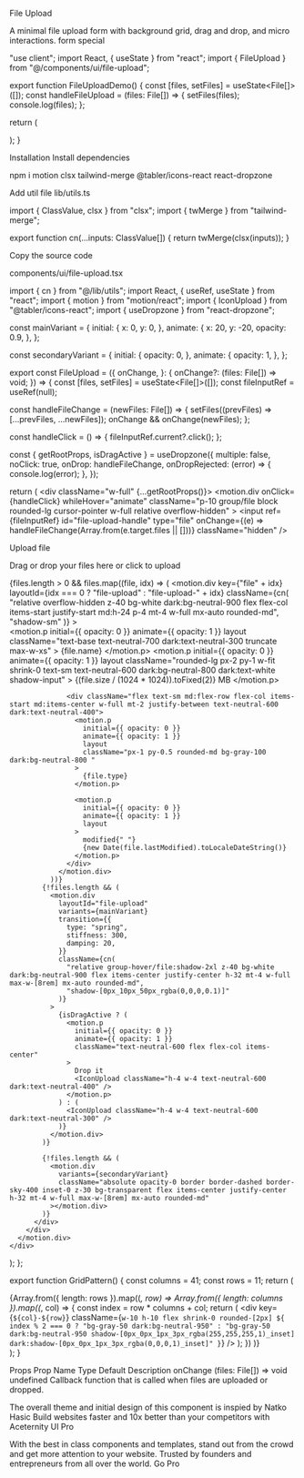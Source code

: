 File Upload

A minimal file upload form with background grid, drag and drop, and micro interactions.
form
special

"use client";
import React, { useState } from "react";
import { FileUpload } from "@/components/ui/file-upload";
 
export function FileUploadDemo() {
  const [files, setFiles] = useState<File[]>([]);
  const handleFileUpload = (files: File[]) => {
    setFiles(files);
    console.log(files);
  };
 
  return (
    <div className="w-full max-w-4xl mx-auto min-h-96 border border-dashed bg-white dark:bg-black border-neutral-200 dark:border-neutral-800 rounded-lg">
      <FileUpload onChange={handleFileUpload} />
    </div>
  );
}

Installation
Install dependencies

npm i motion clsx tailwind-merge @tabler/icons-react react-dropzone

Add util file
lib/utils.ts

import { ClassValue, clsx } from "clsx";
import { twMerge } from "tailwind-merge";
 
export function cn(...inputs: ClassValue[]) {
  return twMerge(clsx(inputs));
}

Copy the source code

components/ui/file-upload.tsx

import { cn } from "@/lib/utils";
import React, { useRef, useState } from "react";
import { motion } from "motion/react";
import { IconUpload } from "@tabler/icons-react";
import { useDropzone } from "react-dropzone";
 
const mainVariant = {
  initial: {
    x: 0,
    y: 0,
  },
  animate: {
    x: 20,
    y: -20,
    opacity: 0.9,
  },
};
 
const secondaryVariant = {
  initial: {
    opacity: 0,
  },
  animate: {
    opacity: 1,
  },
};
 
export const FileUpload = ({
  onChange,
}: {
  onChange?: (files: File[]) => void;
}) => {
  const [files, setFiles] = useState<File[]>([]);
  const fileInputRef = useRef<HTMLInputElement>(null);
 
  const handleFileChange = (newFiles: File[]) => {
    setFiles((prevFiles) => [...prevFiles, ...newFiles]);
    onChange && onChange(newFiles);
  };
 
  const handleClick = () => {
    fileInputRef.current?.click();
  };
 
  const { getRootProps, isDragActive } = useDropzone({
    multiple: false,
    noClick: true,
    onDrop: handleFileChange,
    onDropRejected: (error) => {
      console.log(error);
    },
  });
 
  return (
    <div className="w-full" {...getRootProps()}>
      <motion.div
        onClick={handleClick}
        whileHover="animate"
        className="p-10 group/file block rounded-lg cursor-pointer w-full relative overflow-hidden"
      >
        <input
          ref={fileInputRef}
          id="file-upload-handle"
          type="file"
          onChange={(e) => handleFileChange(Array.from(e.target.files || []))}
          className="hidden"
        />
        <div className="absolute inset-0 [mask-image:radial-gradient(ellipse_at_center,white,transparent)]">
          <GridPattern />
        </div>
        <div className="flex flex-col items-center justify-center">
          <p className="relative z-20 font-sans font-bold text-neutral-700 dark:text-neutral-300 text-base">
            Upload file
          </p>
          <p className="relative z-20 font-sans font-normal text-neutral-400 dark:text-neutral-400 text-base mt-2">
            Drag or drop your files here or click to upload
          </p>
          <div className="relative w-full mt-10 max-w-xl mx-auto">
            {files.length > 0 &&
              files.map((file, idx) => (
                <motion.div
                  key={"file" + idx}
                  layoutId={idx === 0 ? "file-upload" : "file-upload-" + idx}
                  className={cn(
                    "relative overflow-hidden z-40 bg-white dark:bg-neutral-900 flex flex-col items-start justify-start md:h-24 p-4 mt-4 w-full mx-auto rounded-md",
                    "shadow-sm"
                  )}
                >
                  <div className="flex justify-between w-full items-center gap-4">
                    <motion.p
                      initial={{ opacity: 0 }}
                      animate={{ opacity: 1 }}
                      layout
                      className="text-base text-neutral-700 dark:text-neutral-300 truncate max-w-xs"
                    >
                      {file.name}
                    </motion.p>
                    <motion.p
                      initial={{ opacity: 0 }}
                      animate={{ opacity: 1 }}
                      layout
                      className="rounded-lg px-2 py-1 w-fit shrink-0 text-sm text-neutral-600 dark:bg-neutral-800 dark:text-white shadow-input"
                    >
                      {(file.size / (1024 * 1024)).toFixed(2)} MB
                    </motion.p>
                  </div>
 
                  <div className="flex text-sm md:flex-row flex-col items-start md:items-center w-full mt-2 justify-between text-neutral-600 dark:text-neutral-400">
                    <motion.p
                      initial={{ opacity: 0 }}
                      animate={{ opacity: 1 }}
                      layout
                      className="px-1 py-0.5 rounded-md bg-gray-100 dark:bg-neutral-800 "
                    >
                      {file.type}
                    </motion.p>
 
                    <motion.p
                      initial={{ opacity: 0 }}
                      animate={{ opacity: 1 }}
                      layout
                    >
                      modified{" "}
                      {new Date(file.lastModified).toLocaleDateString()}
                    </motion.p>
                  </div>
                </motion.div>
              ))}
            {!files.length && (
              <motion.div
                layoutId="file-upload"
                variants={mainVariant}
                transition={{
                  type: "spring",
                  stiffness: 300,
                  damping: 20,
                }}
                className={cn(
                  "relative group-hover/file:shadow-2xl z-40 bg-white dark:bg-neutral-900 flex items-center justify-center h-32 mt-4 w-full max-w-[8rem] mx-auto rounded-md",
                  "shadow-[0px_10px_50px_rgba(0,0,0,0.1)]"
                )}
              >
                {isDragActive ? (
                  <motion.p
                    initial={{ opacity: 0 }}
                    animate={{ opacity: 1 }}
                    className="text-neutral-600 flex flex-col items-center"
                  >
                    Drop it
                    <IconUpload className="h-4 w-4 text-neutral-600 dark:text-neutral-400" />
                  </motion.p>
                ) : (
                  <IconUpload className="h-4 w-4 text-neutral-600 dark:text-neutral-300" />
                )}
              </motion.div>
            )}
 
            {!files.length && (
              <motion.div
                variants={secondaryVariant}
                className="absolute opacity-0 border border-dashed border-sky-400 inset-0 z-30 bg-transparent flex items-center justify-center h-32 mt-4 w-full max-w-[8rem] mx-auto rounded-md"
              ></motion.div>
            )}
          </div>
        </div>
      </motion.div>
    </div>
  );
};
 
export function GridPattern() {
  const columns = 41;
  const rows = 11;
  return (
    <div className="flex bg-gray-100 dark:bg-neutral-900 shrink-0 flex-wrap justify-center items-center gap-x-px gap-y-px  scale-105">
      {Array.from({ length: rows }).map((_, row) =>
        Array.from({ length: columns }).map((_, col) => {
          const index = row * columns + col;
          return (
            <div
              key={`${col}-${row}`}
              className={`w-10 h-10 flex shrink-0 rounded-[2px] ${
                index % 2 === 0
                  ? "bg-gray-50 dark:bg-neutral-950"
                  : "bg-gray-50 dark:bg-neutral-950 shadow-[0px_0px_1px_3px_rgba(255,255,255,1)_inset] dark:shadow-[0px_0px_1px_3px_rgba(0,0,0,1)_inset]"
              }`}
            />
          );
        })
      )}
    </div>
  );
}

Props
Prop Name	Type	Default	Description
onChange	(files: File[]) => void	undefined	Callback function that is called when files are uploaded or dropped.

The overall theme and initial design of this component is inspied by Natko Hasic
Build websites faster and 10x better than your competitors with Aceternity UI Pro

With the best in class components and templates, stand out from the crowd and get more attention to your website. Trusted by founders and entrepreneurs from all over the world.
Go Pro
